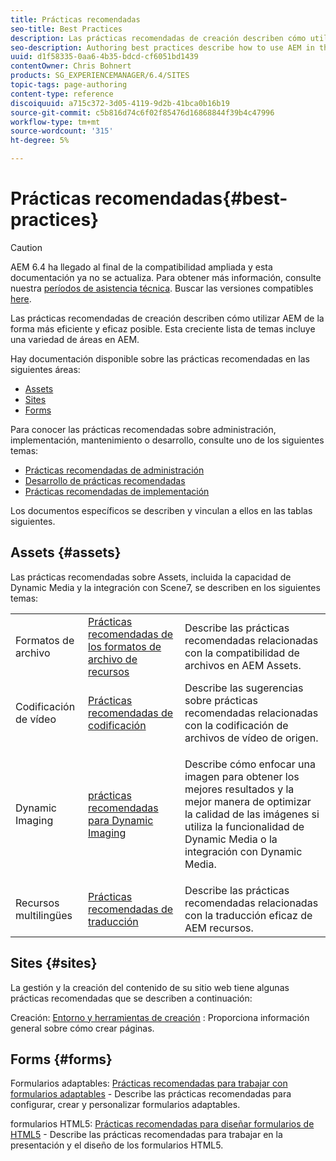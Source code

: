 ```yaml
---
title: Prácticas recomendadas
seo-title: Best Practices
description: Las prácticas recomendadas de creación describen cómo utilizar AEM de la forma más eficiente y eficaz posible. Esta creciente lista de temas incluye una variedad de áreas en AEM.
seo-description: Authoring best practices describe how to use AEM in the most efficient and most effective way possible. This growing list of topics includes a variety of areas in AEM.
uuid: d1f58335-0aa6-4b35-bdcd-cf6051bd1439
contentOwner: Chris Bohnert
products: SG_EXPERIENCEMANAGER/6.4/SITES
topic-tags: page-authoring
content-type: reference
discoiquuid: a715c372-3d05-4119-9d2b-41bca0b16b19
source-git-commit: c5b816d74c6f02f85476d16868844f39b4c47996
workflow-type: tm+mt
source-wordcount: '315'
ht-degree: 5%

---
```



# Prácticas recomendadas{#best-practices}

>[!CAUTION]
>
>AEM 6.4 ha llegado al final de la compatibilidad ampliada y esta documentación ya no se actualiza. Para obtener más información, consulte nuestra [períodos de asistencia técnica](https://helpx.adobe.com/es/support/programs/eol-matrix.html). Buscar las versiones compatibles [here](https://experienceleague.adobe.com/docs/).

Las prácticas recomendadas de creación describen cómo utilizar AEM de la forma más eficiente y eficaz posible. Esta creciente lista de temas incluye una variedad de áreas en AEM.

Hay documentación disponible sobre las prácticas recomendadas en las siguientes áreas:

* [Assets](#assets)
* [Sites](#sites)
* [Forms](#forms)

Para conocer las prácticas recomendadas sobre administración, implementación, mantenimiento o desarrollo, consulte uno de los siguientes temas:

* [Prácticas recomendadas de administración](/help/sites-administering/administer-best-practices.md)
* [Desarrollo de prácticas recomendadas](/help/sites-developing/best-practices.md)
* [Prácticas recomendadas de implementación](/help/sites-deploying/best-practices.md)

Los documentos específicos se describen y vinculan a ellos en las tablas siguientes.

## Assets {#assets}

Las prácticas recomendadas sobre Assets, incluida la capacidad de Dynamic Media y la integración con Scene7, se describen en los siguientes temas:

<table> 
 <tbody>
  <tr>
   <td>Formatos de archivo</td> 
   <td><a href="/help/assets/assets-file-format-best-practices.md">Prácticas recomendadas de los formatos de archivo de recursos</a></td> 
   <td>Describe las prácticas recomendadas relacionadas con la compatibilidad de archivos en AEM Assets.</td> 
  </tr>
  <tr>
   <td>Codificación de vídeo</td> 
   <td><a href="/help/assets/video.md#best-practices-for-encoding-videos">Prácticas recomendadas de codificación</a></td> 
   <td>Describe las sugerencias sobre prácticas recomendadas relacionadas con la codificación de archivos de vídeo de origen.</td> 
  </tr>
  <tr>
   <td>Dynamic Imaging</td> 
   <td><a href="/help/assets/best-practices-for-optimizing-the-quality-of-your-images.md">prácticas recomendadas para Dynamic Imaging</a></td> 
   <td><p>Describe cómo enfocar una imagen para obtener los mejores resultados y la mejor manera de optimizar la calidad de las imágenes si utiliza la funcionalidad de Dynamic Media o la integración con Dynamic Media. </p> </td> 
  </tr>
  <tr>
   <td>Recursos multilingües</td> 
   <td><a href="/help/assets/best-practices-for-translating-assets-efficiently.md">Prácticas recomendadas de traducción</a></td> 
   <td>Describe las prácticas recomendadas relacionadas con la traducción eficaz de AEM recursos.</td> 
  </tr>
 </tbody>
</table>

## Sites {#sites}

La gestión y la creación del contenido de su sitio web tiene algunas prácticas recomendadas que se describen a continuación:

Creación: [Entorno y herramientas de creación](/help/sites-classic-ui-authoring/classic-page-author-env-tools.md) : Proporciona información general sobre cómo crear páginas.

## Forms {#forms}

Formularios adaptables: [Prácticas recomendadas para trabajar con formularios adaptables](/help/forms/using/adaptive-forms-best-practices.md) - Describe las prácticas recomendadas para configurar, crear y personalizar formularios adaptables.

formularios HTML5: [Prácticas recomendadas para diseñar formularios de HTML5](/help/forms/using/best-practices-for-html5-forms.md) - Describe las prácticas recomendadas para trabajar en la presentación y el diseño de los formularios HTML5.
